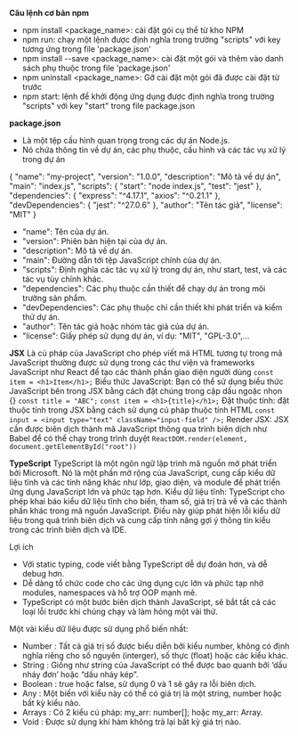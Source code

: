 **Câu lệnh cơ bản npm**

- npm install <package_name>: cài đặt gói cụ thể từ kho NPM  
- npm run: chạy một lệnh được định nghĩa trong trường "scripts" với key tương ứng trong file 'package.json'
- npm install --save <package_name>: cài đặt một gói và thêm vào danh sách phụ thuộc trong file 'package.json' 
- npm uninstall <package_name>: Gỡ cài đặt một gói đã được cài đặt từ trước
- npm start:  lệnh để khởi động ứng dụng được định nghĩa trong trường "scripts" với key "start" trong file package.json

**package.json**
 - Là một tệp cấu hình quan trọng trong các dự án Node.js.
 - Nó chứa thông tin về dự án, các phụ thuộc, cấu hình và các tác vụ xử lý trong dự án
 
 {
  "name": "my-project",
  "version": "1.0.0",
  "description": "Mô tả về dự án",
  "main": "index.js",
  "scripts": {
    "start": "node index.js",
    "test": "jest"
  },
  "dependencies": {
    "express": "^4.17.1",
    "axios": "^0.21.1"
  },
  "devDependencies": {
    "jest": "^27.0.6"
  },
  "author": "Tên tác giả",
  "license": "MIT"
}


- "name": Tên của dự án.
- "version": Phiên bản hiện tại của dự án.
- "description": Mô tả về dự án.
- "main": Đường dẫn tới tệp JavaScript chính của dự án.
- "scripts": Định nghĩa các tác vụ xử lý trong dự án, như start, test, và các tác vụ tùy chỉnh khác.
- "dependencies": Các phụ thuộc cần thiết để chạy dự án trong môi trường sản phẩm.
- "devDependencies": Các phụ thuộc chỉ cần thiết khi phát triển và kiểm thử dự án.
- "author": Tên tác giả hoặc nhóm tác giả của dự án.
- "license": Giấy phép sử dụng dự án, ví dụ: "MIT", "GPL-3.0",...

**JSX**
 Là cú pháp của JavaScript cho phép viết mã HTML tương tự trong mã JavaScript thường được sử dụng trong các thư viện và frameworks JavaScript như React để tạo các thành phần giao diện người dùng
 `const item = <h1>Item</h1>;`
 Biểu thức JavaScript: Bạn có thể sử dụng biểu thức JavaScript bên trong JSX bằng cách đặt chúng trong cặp dấu ngoặc nhọn {}
 `const title = "ABC";`
`const item = <h1>{title}</h1>;`
 Đặt thuộc tính:  đặt thuộc tính trong JSX bằng cách sử dụng cú pháp thuộc tính HTML
 `const input = <input type="text" className="input-field" />;`
 Render JSX: JSX cần được biên dịch thành mã JavaScript thông qua trình biên dịch như Babel để có thể chạy trong trình duyệt
 `ReactDOM.render(element, document.getElementById("root"))`
 
 **TypeScript**
 TypeScript là một ngôn ngữ lập trình mã nguồn mở phát triển bởi Microsoft. Nó là một phần mở rộng của JavaScript, cung cấp kiểu dữ liệu tĩnh và các tính năng khác như lớp, giao diện, và module để phát triển ứng dụng JavaScript lớn và phức tạp hơn.
 Kiểu dữ liệu tĩnh: TypeScript cho phép khai báo kiểu dữ liệu tĩnh cho biến, tham số, giá trị trả về và các thành phần khác trong mã nguồn JavaScript. Điều này giúp phát hiện lỗi kiểu dữ liệu trong quá trình biên dịch và cung cấp tính năng gợi ý thông tin kiểu trong các trình biên dịch và IDE.
 
 
 Lợi ích
- Với static typing, code viết bằng TypeScript dễ dự đoán hơn, và dễ debug hơn.
- Dễ dàng tổ chức code cho các ứng dụng cực lớn và phức tạp nhờ modules, namespaces và hỗ trợ OOP mạnh mẽ.
- TypeScript có một bước biên dịch thành JavaScript, sẽ bắt tất cả các loại lỗi trước khi chúng chạy và làm hỏng một vài thứ.


Một vài kiểu dữ liệu được sử dụng phổ biến nhất:

- Number : Tất cả giá trị số được biểu diễn bởi kiểu number, không có định nghĩa riêng cho số nguyên (interger), số thực (float) hoặc các kiểu khác.
- String : Giống như string của JavaScript có thể được bao quanh bởi ‘dấu nháy đơn’ hoặc “dấu nháy kép”.
- Boolean : true hoặc false, sử dụng 0 và 1 sẽ gây ra lỗi biên dịch.
- Any : Một biến với kiểu này có thể có giá trị là một string, number hoặc bất kỳ kiểu nào.
- Arrays : Có 2 kiểu cú pháp: my_arr: number[]; hoặc my_arr: Array<number>.
- Void : Được sử dụng khi hàm không trả lại bất kỳ giá trị nào.
